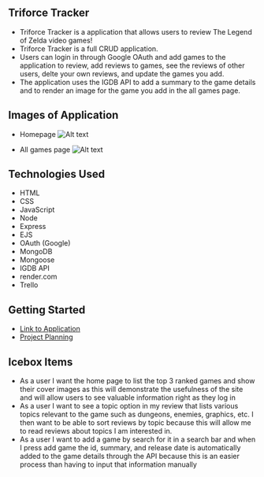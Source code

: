 ## Triforce Tracker
- Triforce Tracker is a application that allows users to review The Legend of Zelda video games! 
- Triforce Tracker is a full CRUD application. 
- Users can login in through Google OAuth and add games to the application to review, add reviews to games, see the reviews of other users, delte your own reviews, and update the games you add. 
- The application uses the IGDB API to add a summary to the game details and to render an image for the game you add in the all games page.

## Images of Application
- Homepage
![Alt text](public/images/home.png)

- All games page
![Alt text](public/images/allgames.png)


## Technologies Used
- HTML
- CSS
- JavaScript
- Node
- Express
- EJS
- OAuth (Google)
- MongoDB
- Mongoose
- IGDB API
- render.com
- Trello

## Getting Started
- [Link to Application](https://triforce-tracker.onrender.com) 
- [Project Planning](https://trello.com/b/P0jbyUhp/triforce-tracker)

## Icebox Items
- As a user I want the home page to list the top 3 ranked games and show their cover images as this will demonstrate the usefulness of the site and will allow users to see valuable information right as they log in
- As a user I want to see a topic option in my review that lists various topics relevant to the game such as dungeons, enemies, graphics, etc. I then want to be able to sort reviews by topic because this will allow me to read reviews about topics I am interested in.
- As a user I want to add a game by search for it in a search bar and when I press add game the id, summary, and release date is automatically added to the game details through the API because this is an easier process than having to input that information manually